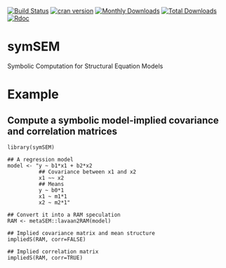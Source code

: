 [![Build Status](https://travis-ci.org/mikewlcheung/symsem.svg?branch=master)](https://travis-ci.com/github/mikewlcheung/symsem)
[![cran version](http://www.r-pkg.org/badges/version/symSEM)](https://cran.r-project.org/package=symSEM)
[![Monthly Downloads](http://cranlogs.r-pkg.org/badges/symSEM)](http://cranlogs.r-pkg.org/badges/symSEM)
[![Total Downloads](http://cranlogs.r-pkg.org/badges/grand-total/symSEM)](http://cranlogs.r-pkg.org/badges/grand-total/symSEM)
[![Rdoc](http://www.rdocumentation.org/badges/version/symSEM)](http://www.rdocumentation.org/packages/symSEM)

# symSEM
Symbolic Computation for Structural Equation Models

# Example

## Compute a symbolic model-implied covariance and correlation matrices

```
library(symSEM)

## A regression model
model <- "y ~ b1*x1 + b2*x2
          ## Covariance between x1 and x2
          x1 ~~ x2
          ## Means
          y ~ b0*1
          x1 ~ m1*1
          x2 ~ m2*1"

## Convert it into a RAM speculation
RAM <- metaSEM::lavaan2RAM(model)

## Implied covariance matrix and mean structure
impliedS(RAM, corr=FALSE)

## Implied correlation matrix
impliedS(RAM, corr=TRUE)
```

